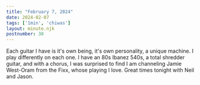 ```yaml
---
title: "February 7, 2024"
date: 2024-02-07
tags: ['1min', 'chiwas']
layout: minute.njk
postnumber: 38
---
```



Each guitar I have is it's own being, it's own personality, a unique machine. I play differently on each one. I have an 80s Ibanez 540s, a total shredder guitar, and with a chorus, I was surprised to find I am channeling Jamie West-Oram from the Fixx, whose playing I love. Great times tonight with Neil and Jason.




